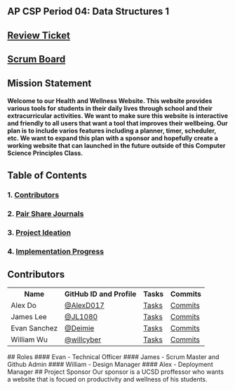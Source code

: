 ## AP CSP Period 04: Data Structures 1
## [Review Ticket](https://github.com/willcyber/tri3/issues/20#issue-1172813799)
## [Scrum Board](https://github.com/willcyber/tri3/projects/1)
## Mission Statement
#### Welcome to our Health and Wellness Website. This website provides various tools for students in their daily lives through school and their extracurricular activities. We want to make sure this website is interactive and friendly to all users that want a tool that improves their wellbeing. Our plan is to include varios features including a planner, timer, scheduler, etc. We want to expand this plan with a sponsor and hopefully create a working website that can launched in the future outside of this Computer Science Principles Class.
## Table of Contents
### 1. [Contributors](#contributors)
### 2. [Pair Share Journals](#journals)
### 3. [Project Ideation](#idea)
### 4. [Implementation Progress](#progress)
## Contributors <a id="contributors" name="contributors"></a>
<table>
  <tr>
    <th>Name</th>
    <th>GitHub ID and Profile</th>
    <th>Tasks</th>
    <th>Commits</th>
  </tr>
 <tr>
        <td>Alex Do</td>
        <td><a href="https://github.com/AlexD017">@AlexD017</a></td>
        <td><a href="https://github.com/willcyber/tri3/issues/assigned/AlexD017">Tasks</a></td>
        <td><a href="https://github.com/willcyber/tri3/commits?author=AlexD017">Commits</a></td>
    </tr>
    <tr>
        <td>James Lee</td>
        <td><a href="https://github.com/JL1080">@JL1080</a></td>
        <td><a href="https://github.com/willcyber/tri3/issues/assigned/JL1080">Tasks</a></td>
        <td><a href="https://github.com/willcyber/tri3/commits?author=JL1080">Commits</a></td>
    </tr>
    <tr>
        <td>Evan Sanchez</td>
        <td><a href="https://github.com/deimie">@Deimie</a></td>
        <td><a href="https://github.com/willcyber/tri3/issues/assigned/Deimie">Tasks</a></td>
        <td><a href="https://github.com/willcyber/tri3/commits?author=Deimie">Commits</a></td>
    </tr>
     <tr>
        <td>William Wu</td>
        <td><a href="https://github.com/willcyber">@willcyber</a></td>
        <td><a href="https://github.com/willcyber/tri3/issues/assigned/willcyber">Tasks</a></td>
        <td><a href="https://github.com/willcyber/tri3/commits?author=willcyber">Commits</a></td>
    </tr>
</table>
## Roles
#### Evan - Technical Officer
#### James - Scrum Master and Github Admin
#### William - Design Manager
#### Alex - Deployment Manager
## Project Sponsor
Our sponsor is a UCSD proffessor who wants a website that is focued on productivity and wellness of his students.
